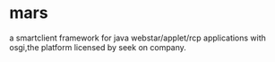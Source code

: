 mars
====

a smartclient framework for java webstar/applet/rcp applications with osgi,the platform licensed by seek on company.
